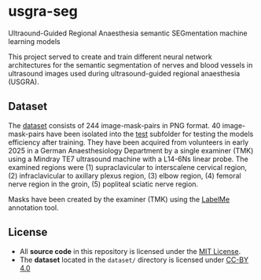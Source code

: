 # usgra-seg
Ultraound-Guided Regional Anaesthesia semantic SEGmentation machine learning models

This project served to create and train different neural network architectures for the semantic segmentation of nerves and blood vessels in ultrasound images used during ultrasound-guided regional anaesthesia (USGRA). 

## Dataset

The [dataset](dataset/) consists of 244 image-mask-pairs in PNG format. 40 image-mask-pairs have been isolated into the [test](dataset/test/) subfolder for testing the models efficiency after training. They have been acquired from volunteers in early 2025 in a German Anaesthesiology Department by a single examiner (TMK) using a Mindray TE7 ultrasound machine with a L14-6Ns linear probe. The examined regions were (1) supraclavicular to interscalene cervical region, (2) infraclavicular to axillary plexus region, (3) elbow region, (4) femoral nerve region in the groin, (5) popliteal sciatic nerve region. 

Masks have been created by the examiner (TMK) using the [LabelMe](https://github.com/wkentaro/labelme) annotation tool.

## License
- All **source code** in this repository is licensed under the [MIT License](LICENSE).
- The **dataset** located in the `dataset/` directory is licensed under [CC-BY 4.0](dataset/LICENSE)
